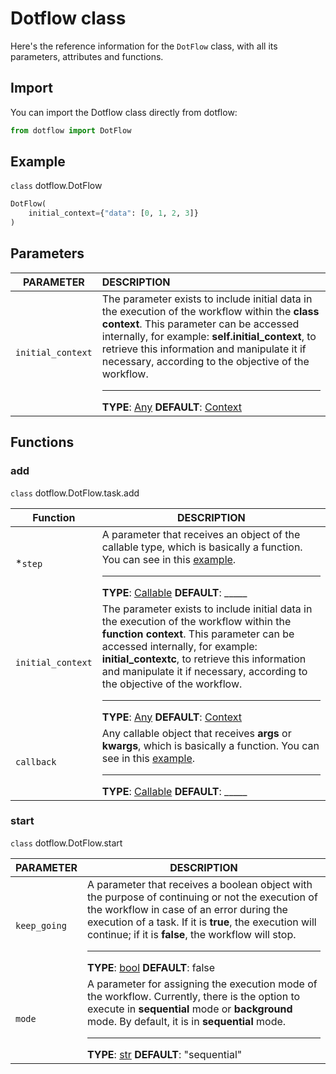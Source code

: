 # Dotflow class

Here's the reference information for the `DotFlow` class, with all its parameters, attributes and functions.

## Import

You can import the Dotflow class directly from dotflow:

```python
from dotflow import DotFlow
```

## Example

`class` dotflow.DotFlow

```python
DotFlow(
    initial_context={"data": [0, 1, 2, 3]}
)
```

## Parameters

| PARAMETER  | DESCRIPTION      |
|:-----------:|:---------------|
| `initial_context`            | The parameter exists to include initial data in the execution of the workflow within the **class context**. This parameter can be accessed internally, for example: **self.initial_context**, to retrieve this information and manipulate it if necessary, according to the objective of the workflow. <hr> **TYPE**: [Any](https://docs.python.org/3/library/typing.html#typing.Any) **DEFAULT**: [Context](https://fernandocelmer.github.io/dotflow/nav/reference/context-class/) |

## Functions

### add

`class` dotflow.DotFlow.task.add

| Function          | DESCRIPTION   |
|-------------------|---------------|
| *`step`            | A parameter that receives an object of the callable type, which is basically a function. You can see in this [example](https://fernandocelmer.github.io/dotflow/nav/getting-started/#3-task-function). <hr> **TYPE**: [Callable](https://docs.python.org/3/library/typing.html#typing.Callable) **DEFAULT**: _____|
| `initial_context` | The parameter exists to include initial data in the execution of the workflow within the **function context**. This parameter can be accessed internally, for example: **initial_contextc**, to retrieve this information and manipulate it if necessary, according to the objective of the workflow. <hr> **TYPE**: [Any](https://docs.python.org/3/library/typing.html#typing.Any) **DEFAULT**: [Context](https://fernandocelmer.github.io/dotflow/nav/reference/context-class/)| [Context](https://fernandocelmer.github.io/dotflow/nav/reference/context-class/) |
| `callback`        | Any callable object that receives **args** or **kwargs**, which is basically a function. You can see in this [example](https://fernandocelmer.github.io/dotflow/nav/getting-started/#2-callback-function). <hr> **TYPE**: [Callable](https://docs.python.org/3/library/typing.html#typing.Callable) **DEFAULT**: _____|

### start

`class` dotflow.DotFlow.start

| PARAMETER     | DESCRIPTION |
|---------------|-----------------|
| `keep_going`  | A parameter that receives a boolean object with the purpose of continuing or not the execution of the workflow in case of an error during the execution of a task. If it is **true**, the execution will continue; if it is **false**, the workflow will stop. <hr> **TYPE**: [bool](https://docs.python.org/3/library/functions.html#bool) **DEFAULT**: false |
| `mode`        | A parameter for assigning the execution mode of the workflow. Currently, there is the option to execute in **sequential** mode or **background** mode. By default, it is in **sequential** mode. <hr> **TYPE**: [str](https://docs.python.org/3/library/stdtypes.html#str) **DEFAULT**: "sequential" |
